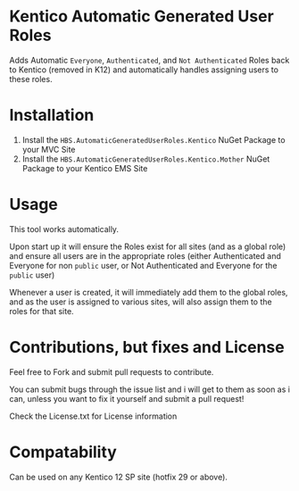 # Kentico Automatic Generated User Roles
Adds Automatic `Everyone`, `Authenticated`, and `Not Authenticated` Roles back to Kentico (removed in K12) and automatically handles assigning users to these roles.

# Installation
1. Install the `HBS.AutomaticGeneratedUserRoles.Kentico` NuGet Package to your MVC Site
1. Install the `HBS.AutomaticGeneratedUserRoles.Kentico.Mother` NuGet Package to your Kentico EMS Site

# Usage
This tool works automatically.  

Upon start up it will ensure the Roles exist for all sites (and as a global role) and ensure all users are in the appropriate roles (either Authenticated and Everyone for non `public` user, or Not Authenticated and Everyone for the `public` user)

Whenever a user is created, it will immediately add them to the global roles, and as the user is assigned to various sites, will also assign them to the roles for that site.

# Contributions, but fixes and License
Feel free to Fork and submit pull requests to contribute.

You can submit bugs through the issue list and i will get to them as soon as i can, unless you want to fix it yourself and submit a pull request!

Check the License.txt for License information

# Compatability
Can be used on any Kentico 12 SP site (hotfix 29 or above).
